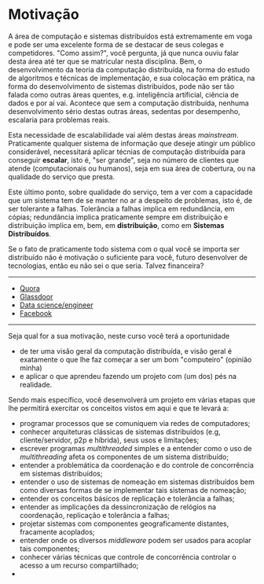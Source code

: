 # Motivação

A área de computação e sistemas distribuídos está extremamente em voga e pode ser uma excelente forma de se destacar de seus colegas e competidores.
"Como assim?", você pergunta, já que nunca ouviu falar desta área até ter que se matricular nesta disciplina.
Bem, o desenvolvimento da teoria da computação distribuída, na forma do estudo de algoritmos e técnicas de implementação, e sua colocação em prática, na forma do desenvolvimento de sistemas distribuídos, pode não ser tão falada como outras áreas quentes, e.g. inteligência artificial, ciência de dados e por aí vai.
Acontece que sem a computação distribuída, nenhuma desenvolvimento sério destas outras áreas, sedentas por desempenho, escalaria para problemas reais.

Esta necessidade de escalabilidade vai além destas áreas *mainstream*. 
Praticamente qualquer sistema de informação que deseje atingir um público considerável, necessitará aplicar técnias de computação distribuída para conseguir **escalar**, isto é, "ser grande", seja no número de clientes que atende (computacionais ou humanos), seja em sua área de cobertura, ou na qualidade do serviço que presta.

Este último ponto, sobre qualidade do serviço, tem a ver com a capacidade que um sistema tem de se manter no ar a despeito de problemas, isto é, de ser tolerante a falhas. 
Tolerância a falhas implica em redundância, em cópias; redundância implica praticamente sempre em distribuição e distribuição implica em, bem, em **distribuição**, como em **Sistemas Distribuídos**.

Se o fato de praticamente todo sistema com o qual você se importa ser distribuído não é motivação o suficiente para você, futuro desenvolver de tecnologias, então eu não sei o que seria.
Talvez financeira?

---

* [Quora](https://www.quora.com/Computer-Science-offers-great-work-hours-high-salary-out-of-college-high-in-demand-resistant-to-A-I-and-is-projected-to-grow-Whats-the-catch/answer/Brian-Bi?srid=zyar)
* [Glassdoor](https://www.glassdoor.com)
* [Data science/engineer](https://www.quora.com/What-skills-are-expected-from-a-data-engineer-not-a-data-scientist)
* [Facebook](https://www.facebook.com/facebookcareers/videos/1747855735501113/)

---

Seja qual for a sua motivação, neste curso você terá a oportunidade
* de ter uma visão geral da computação distribuída, e visão geral é exatamente o que lhe faz começar a ser um bom "computeiro" (opinião minha)
* e aplicar o que aprendeu fazendo um projeto com (um dos) pés na realidade.

Sendo mais específico, você desenvolverá um projeto em várias etapas que lhe permitirá exercitar os conceitos vistos em aqui e que te levará a:
* programar processos que se comuniquem via redes de computadores;
* conhecer arquiteturas clássicas de sistemas distribuídos (e.g, cliente/servidor, p2p e híbrida), seus usos e limitações;
* escrever programas *multithreaded* simples e a entender como o uso de *multithreading* afeta os componentes de um sistema distribuído;
* entender a problemática da coordenação e do controle de concorrência em sistemas distribuídos;
* entender o uso de sistemas de nomeação em sistemas distribuídos bem como diversas formas de se implementar tais sistemas de nomeação;
* entender os conceitos básicos de replicação e tolerância a falhas;
* entender as implicações da dessincronização de relógios na coordenação, replicação e tolerância a falhas;
* projetar sistemas com componentes geograficamente distantes, fracamente acoplados;
* entender onde os diversos *middleware* podem ser usados para acoplar tais componentes;
* conhecer várias técnicas que controle de concorrência controlar o acesso a um recurso compartilhado;
* 